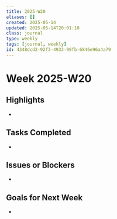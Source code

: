 ```yaml
---
title: 2025-W20
aliases: []
created: 2025-05-14
updated: 2025-05-14T20:01:10
class: journal
type: weekly
tags: [journal, weekly]
id: 4348dcd2-92f3-4933-99fb-6846e96a4a79
---
```

# Week 2025-W20

## Highlights
- 

## Tasks Completed
- 

## Issues or Blockers
- 

## Goals for Next Week
- 
